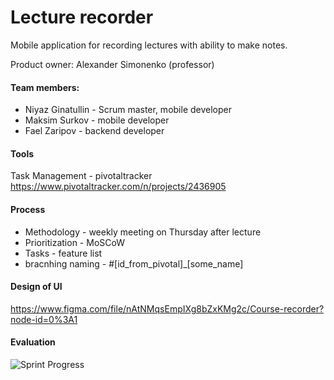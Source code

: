 # Lecture recorder
Mobile application for recording lectures with ability to make notes.

Product owner: Alexander Simonenko (professor)

#### Team members:
* Niyaz Ginatullin - Scrum master, mobile developer
* Maksim Surkov - mobile developer
* Fael Zaripov - backend developer

#### Tools
Task Management - pivotaltracker
https://www.pivotaltracker.com/n/projects/2436905

#### Process
* Methodology - weekly meeting on Thursday after lecture
* Prioritization - MoSCoW
* Tasks - feature list
* bracnhing naming - #[id_from_pivotal]\_[some_name]

#### Design of UI
https://www.figma.com/file/nAtNMqsEmpIXg8bZxKMg2c/Course-recorder?node-id=0%3A1

#### Evaluation
![Sprint Progress](https://docs.google.com/spreadsheets/u/1/d/e/2PACX-1vQ-_Qm_1b5OSndWuINbRtFiTQcE68RUkCLEErV4B3053O1YL--PVaZrbh56Y64k9Urk9bwVe-fGtUKa/pubchart?oid=488476647&format=image)
